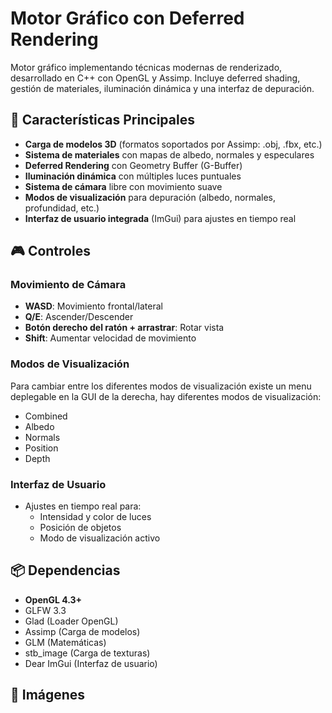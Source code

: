 # Motor Gráfico con Deferred Rendering

Motor gráfico implementando técnicas modernas de renderizado, desarrollado en C++ con OpenGL y Assimp. Incluye deferred shading, gestión de materiales, iluminación dinámica y una interfaz de depuración.

## 🚀 Características Principales
- **Carga de modelos 3D** (formatos soportados por Assimp: .obj, .fbx, etc.)
- **Sistema de materiales** con mapas de albedo, normales y especulares
- **Deferred Rendering** con Geometry Buffer (G-Buffer)
- **Iluminación dinámica** con múltiples luces puntuales
- **Sistema de cámara** libre con movimiento suave
- **Modos de visualización** para depuración (albedo, normales, profundidad, etc.)
- **Interfaz de usuario integrada** (ImGui) para ajustes en tiempo real

## 🎮 Controles
### Movimiento de Cámara
- **WASD**: Movimiento frontal/lateral
- **Q/E**: Ascender/Descender
- **Botón derecho del ratón + arrastrar**: Rotar vista
- **Shift**: Aumentar velocidad de movimiento

### Modos de Visualización
 Para cambiar entre los diferentes modos de visualización existe un menu deplegable en la GUI de la derecha, hay diferentes modos de visualización:
 - Combined
 - Albedo
 - Normals
 - Position
 - Depth

### Interfaz de Usuario
- Ajustes en tiempo real para:
  - Intensidad y color de luces
  - Posición de objetos
  - Modo de visualización activo

## 📦 Dependencias
- **OpenGL 4.3+**
- GLFW 3.3
- Glad (Loader OpenGL)
- Assimp (Carga de modelos)
- GLM (Matemáticas)
- stb_image (Carga de texturas)
- Dear ImGui (Interfaz de usuario)

## 📸 Imágenes
